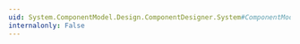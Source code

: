 ```yaml
---
uid: System.ComponentModel.Design.ComponentDesigner.System#ComponentModel#Design#IDesignerFilter#PostFilterAttributes(System.Collections.IDictionary)
internalonly: False
---
```

